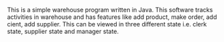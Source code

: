This is a simple warehouse program written in Java. This software tracks activities in warehouse and has features like add product, make order, add cient, add supplier. This can be viewed in three different state i.e. clerk state, supplier state and manager state. 
